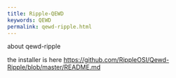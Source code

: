 ```yaml
---
title: Ripple-QEWD
keywords: QEWD
permalink: qewd-ripple.html
---
```





about qewd-ripple


the installer is here
https://github.com/RippleOSI/Qewd-Ripple/blob/master/README.md
